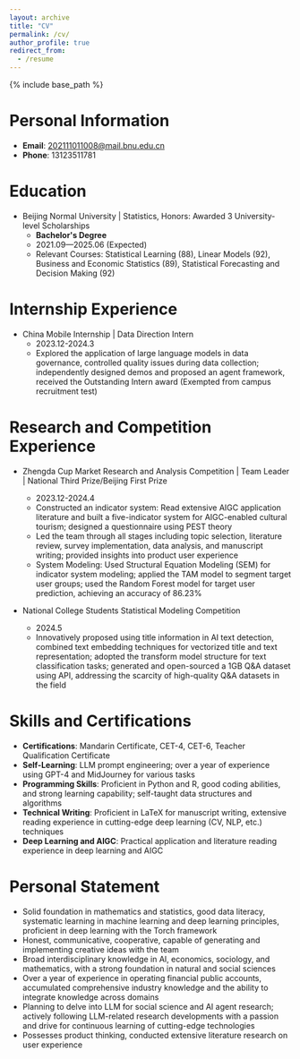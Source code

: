```yaml
---
layout: archive
title: "CV"
permalink: /cv/
author_profile: true
redirect_from:
  - /resume
---
```


{% include base_path %}

Personal Information
======
* **Email**: 202111011008@mail.bnu.edu.cn
* **Phone**: 13123511781


Education
======
* Beijing Normal University | Statistics, Honors: Awarded 3 University-level Scholarships
  * **Bachelor's Degree**
  * 2021.09—2025.06 (Expected)
  * Relevant Courses: Statistical Learning (88), Linear Models (92), Business and Economic Statistics (89), Statistical Forecasting and Decision Making (92)

Internship Experience
======
* China Mobile Internship | Data Direction Intern
  * 2023.12-2024.3
  * Explored the application of large language models in data governance, controlled quality issues during data collection; independently designed demos and proposed an agent framework, received the Outstanding Intern award (Exempted from campus recruitment test)

Research and Competition Experience
======
* Zhengda Cup Market Research and Analysis Competition | Team Leader | National Third Prize/Beijing First Prize
  * 2023.12-2024.4
  * Constructed an indicator system: Read extensive AIGC application literature and built a five-indicator system for AIGC-enabled cultural tourism; designed a questionnaire using PEST theory
  * Led the team through all stages including topic selection, literature review, survey implementation, data analysis, and manuscript writing; provided insights into product user experience
  * System Modeling: Used Structural Equation Modeling (SEM) for indicator system modeling; applied the TAM model to segment target user groups; used the Random Forest model for target user prediction, achieving an accuracy of 86.23%

* National College Students Statistical Modeling Competition
  * 2024.5
  * Innovatively proposed using title information in AI text detection, combined text embedding techniques for vectorized title and text representation; adopted the transform model structure for text classification tasks; generated and open-sourced a 1GB Q&A dataset using API, addressing the scarcity of high-quality Q&A datasets in the field

Skills and Certifications
======
* **Certifications**: Mandarin Certificate, CET-4, CET-6, Teacher Qualification Certificate
* **Self-Learning**: LLM prompt engineering; over a year of experience using GPT-4 and MidJourney for various tasks
* **Programming Skills**: Proficient in Python and R, good coding abilities, and strong learning capability; self-taught data structures and algorithms
* **Technical Writing**: Proficient in LaTeX for manuscript writing, extensive reading experience in cutting-edge deep learning (CV, NLP, etc.) techniques
* **Deep Learning and AIGC**: Practical application and literature reading experience in deep learning and AIGC

Personal Statement
======
* Solid foundation in mathematics and statistics, good data literacy, systematic learning in machine learning and deep learning principles, proficient in deep learning with the Torch framework
* Honest, communicative, cooperative, capable of generating and implementing creative ideas with the team
* Broad interdisciplinary knowledge in AI, economics, sociology, and mathematics, with a strong foundation in natural and social sciences
* Over a year of experience in operating financial public accounts, accumulated comprehensive industry knowledge and the ability to integrate knowledge across domains
* Planning to delve into LLM for social science and AI agent research; actively following LLM-related research developments with a passion and drive for continuous learning of cutting-edge technologies
* Possesses product thinking, conducted extensive literature research on user experience

<!--
Publications
======
  <ul>{% for post in site.publications reversed %}
    {% include archive-single-cv.html %}
  {% endfor %}</ul>

Talks
======
  <ul>{% for post in site.talks reversed %}
    {% include archive-single-talk-cv.html  %}
  {% endfor %}</ul>

Teaching
======
  <ul>{% for post in site.teaching reversed %}
    {% include archive-single-cv.html %}
  {% endfor %}</ul>

Service and Leadership
======
* Currently signed in to 43 different Slack teams
-->

